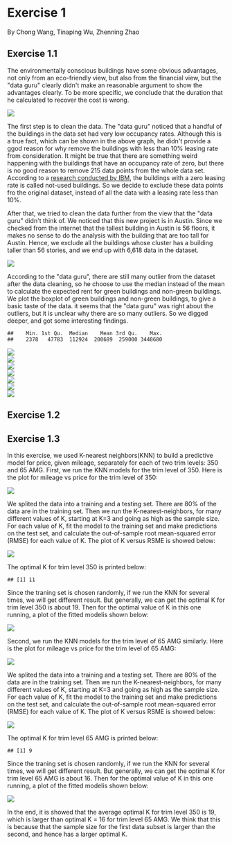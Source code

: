 Exercise 1
==========

By Chong Wang, Tinaping Wu, Zhenning Zhao

Exercise 1.1
------------

The environmentally conscious buildings have some obvious advantages, not only from an eco-friendly view, but also from the financial view, but the "data guru" clearly didn't make an reasonable argument to show the advantages clearly. To be more specific, we conclude that the duration that he calculated to recover the cost is wrong.

<img src="Exercise_1_Report_files/figure-markdown_github/p1.1-1.png" style="display: block; margin: auto;" />

The first step is to clean the data. The "data guru" noticed that a handful of the buildings in the data set had very low occupancy rates. Although this is a true fact, which can be shown in the above graph, he didn't provide a ggod reason for why remove the buildings with less than 10% leasing rate from consideration. It might be true that there are something weird happening with the buildings that have an occupancy rate of zero, but there is no good reason to remove 215 data points from the whole data set. According to a [research conducted by IBM](https://www.ibm.com/support/knowledgecenter/en/SSFCZ3_10.5.2/com.ibm.tri.doc/wpm_metrics/r_occupancy_rate.html), the buildings with a zero leasing rate is called not-used buildings. So we decide to exclude these data points fro the original dataset, instead of all the data with a leasing rate less than 10%.

After that, we tried to clean the data further from the view that the "data guru" didn't think of. We noticed that this new project is in Austin. Since we checked from the internet that the tallest building in Austin is 56 floors, it makes no sense to do the analysis with the building that are too tall for Austin. Hence, we exclude all the buildings whose cluster has a building taller than 56 stories, and we end up with 6,618 data in the dataset.

<img src="Exercise_1_Report_files/figure-markdown_github/p1.2-1.png" style="display: block; margin: auto;" />

According to the "data guru", there are still many outlier from the dataset after the data cleaning, so he choose to use the median instead of the mean to calculate the expected rent for green buildings and non-green buildings. We plot the boxplot of green buildings and non-green buildings, to give a basic taste of the data. it seems that the "data guru" was right about the outliers, but it is unclear why there are so many outliers. So we digged deeper, and got some interesting findings.

    ##    Min. 1st Qu.  Median    Mean 3rd Qu.    Max. 
    ##    2378   47783  112924  200689  259000 3448680

<img src="Exercise_1_Report_files/figure-markdown_github/p1.3-1.png" style="display: block; margin: auto;" />

<img src="Exercise_1_Report_files/figure-markdown_github/p1.4-1.png" style="display: block; margin: auto;" />

<img src="Exercise_1_Report_files/figure-markdown_github/p1.5-1.png" style="display: block; margin: auto;" />

<img src="Exercise_1_Report_files/figure-markdown_github/p1.6-1.png" style="display: block; margin: auto;" />

<img src="Exercise_1_Report_files/figure-markdown_github/p1.7-1.png" style="display: block; margin: auto;" />

<img src="Exercise_1_Report_files/figure-markdown_github/p1.8-1.png" style="display: block; margin: auto;" />

<img src="Exercise_1_Report_files/figure-markdown_github/p1.9-1.png" style="display: block; margin: auto;" />

Exercise 1.2
------------

Exercise 1.3
------------

In this exercise, we used K-nearest neighbors(KNN) to build a predictive model for price, given mileage, separately for each of two trim levels: 350 and 65 AMG. First, we run the KNN models for the trim level of 350. Here is the plot for mileage vs price for the trim level of 350:

<img src="Exercise_1_Report_files/figure-markdown_github/s350-1.png" style="display: block; margin: auto;" />

We splited the data into a training and a testing set. There are 80% of the data are in the training set. Then we run the K-nearest-neighbors, for many different values of K, starting at K=3 and going as high as the sample size. For each value of K, fit the model to the training set and make predictions on the test set, and calculate the out-of-sample root mean-squared error (RMSE) for each value of K. The plot of K versus RSME is showed below:

<img src="Exercise_1_Report_files/figure-markdown_github/s350p_KNNplot-1.png" style="display: block; margin: auto;" />

The optimal K for trim level 350 is printed below:

    ## [1] 11

Since the traning set is chosen randomly, if we run the KNN for several times, we will get different result. But generally, we can get the optimal K for trim level 350 is about 19. Then for the optimal value of K in this one running, a plot of the fitted modelis shown below:

<img src="Exercise_1_Report_files/figure-markdown_github/s350p_optimalplot-1.png" style="display: block; margin: auto;" />

Second, we run the KNN models for the trim level of 65 AMG similarly. Here is the plot for mileage vs price for the trim level of 65 AMG:

<img src="Exercise_1_Report_files/figure-markdown_github/s65AMG-1.png" style="display: block; margin: auto;" />

We splited the data into a training and a testing set. There are 80% of the data are in the training set. Then we run the K-nearest-neighbors, for many different values of K, starting at K=3 and going as high as the sample size. For each value of K, fit the model to the training set and make predictions on the test set, and calculate the out-of-sample root mean-squared error (RMSE) for each value of K. The plot of K versus RSME is showed below:

<img src="Exercise_1_Report_files/figure-markdown_github/s65AMGp_KNNplot-1.png" style="display: block; margin: auto;" />

The optimal K for trim level 65 AMG is printed below:

    ## [1] 9

Since the traning set is chosen randomly, if we run the KNN for several times, we will get different result. But generally, we can get the optimal K for trim level 65 AMG is about 16. Then for the optimal value of K in this one running, a plot of the fitted modelis shown below:

<img src="Exercise_1_Report_files/figure-markdown_github/s65p_optimalplot-1.png" style="display: block; margin: auto;" />

In the end, it is showed that the average optimal K for trim level 350 is 19, which is larger than optimal K = 16 for trim level 65 AMG. We think that this is because that the sample size for the first data subset is larger than the second, and hence has a larger optimal K.
